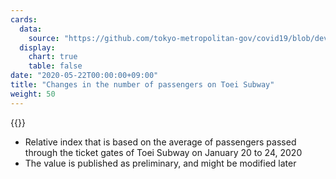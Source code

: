```yaml
---
cards:
  data:
    source: "https://github.com/tokyo-metropolitan-gov/covid19/blob/development/data/metro.json"
  display:
    chart: true
    table: false
date: "2020-05-22T00:00:00+09:00"
title: "Changes in the number of passengers on Toei Subway"
weight: 50
---
```


{{<chart src="toei_subway">}}

- Relative index that is based on the average of passengers passed through the ticket gates of Toei Subway on January 20 to 24, 2020
- The value is published as preliminary, and might be modified later
